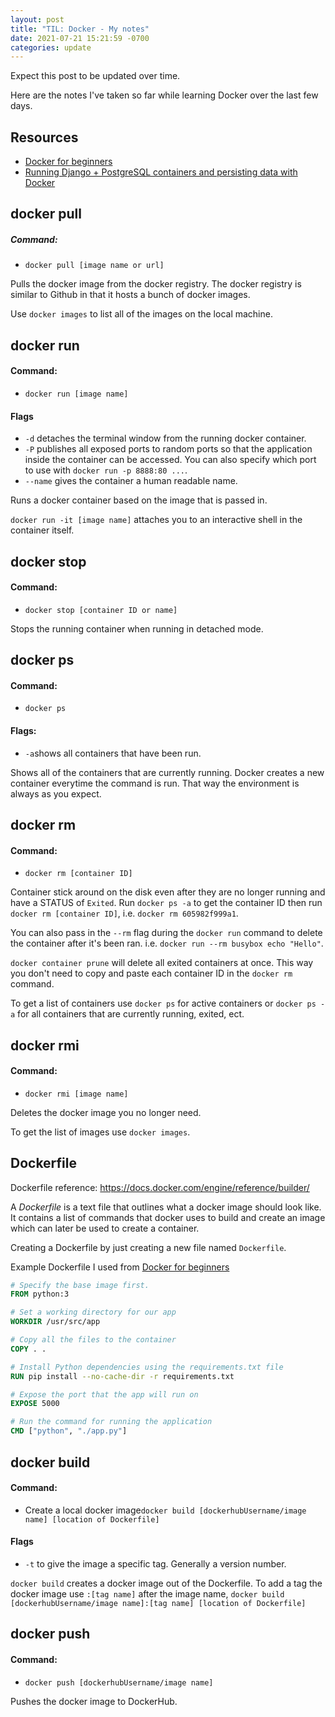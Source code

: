 ```yaml
---
layout: post
title: "TIL: Docker - My notes"
date: 2021-07-21 15:21:59 -0700
categories: update
---
```


Expect this post to be updated over time.

Here are the notes I've taken so far while learning Docker over the last few days.

## Resources

- [Docker for beginners](https://docker-curriculum.com/)
- [Running Django + PostgreSQL containers and persisting data with Docker](https://medium.com/shot-code/running-django-postgresql-containers-and-persisting-data-with-docker-4dd8e4dd5361)

## docker pull

##### Command:
- `docker pull [image name or url]`

Pulls the docker image from the docker registry. The docker registry is similar to Github in that it hosts a bunch of docker images.

Use `docker images` to list all of the images on the local machine.

## docker run

#### Command:
- `docker run [image name]`

#### Flags

- `-d` detaches the terminal window from the running docker container.
- `-P` publishes all exposed ports to random ports so that the application inside the container can be accessed. You can also specify which port to use with `docker run -p 8888:80 ...`.
- `--name` gives the container a human readable name.

Runs a docker container based on the image that is passed in.

`docker run -it [image name]` attaches you to an interactive shell in the container itself.

## docker stop

#### Command:
- `docker stop [container ID or name]`

Stops the running container when running in detached mode.

## docker ps

#### Command:
- `docker ps`

#### Flags:
- `-a`shows all containers that have been run.

Shows all of the containers that are currently running. Docker creates a new container everytime the command is run. That way the environment is always as you expect.

## docker rm

#### Command:
- `docker rm [container ID]`

Container stick around on the disk even after they are no longer running and have a STATUS of `Exited`. Run `docker ps -a` to get the container ID then run `docker rm [container ID]`, i.e. `docker rm 605982f999a1`.

You can also pass in the `--rm` flag during the `docker run` command to delete the container after it's been ran. i.e. `docker run --rm busybox echo "Hello"`.

`docker container prune` will delete all exited containers at once. This way you don't need to copy and paste each container ID in the `docker rm` command.

To get a list of containers use `docker ps` for active containers or `docker ps -a` for all containers that are currently running, exited, ect.

## docker rmi

#### Command:
- `docker rmi [image name]`

Deletes the docker image you no longer need.

To get the list of images use `docker images`.

## Dockerfile

Dockerfile reference: https://docs.docker.com/engine/reference/builder/

A _Dockerfile_ is a text file that outlines what a docker image should look like. It contains a list of commands that docker uses to build and create an image which can later be used to create a container.

Creating a Dockerfile by just creating a new file named `Dockerfile`.

Example Dockerfile I used from [Docker for beginners](https://docker-curriculum.com/)

```Dockerfile
# Specify the base image first.
FROM python:3

# Set a working directory for our app
WORKDIR /usr/src/app

# Copy all the files to the container
COPY . .

# Install Python dependencies using the requirements.txt file
RUN pip install --no-cache-dir -r requirements.txt

# Expose the port that the app will run on
EXPOSE 5000

# Run the command for running the application
CMD ["python", "./app.py"]
```

## docker build

#### Command:
- Create a local docker image`docker build [dockerhubUsername/image name] [location of Dockerfile]`

#### Flags

- `-t` to give the image a specific tag. Generally a version number.

`docker build` creates a docker image out of the Dockerfile. To add a tag the docker image use `:[tag name]` after the image name, `docker build [dockerhubUsername/image name]:[tag name] [location of Dockerfile]`

## docker push

#### Command:
- `docker push [dockerhubUsername/image name]`

Pushes the docker image to DockerHub.

